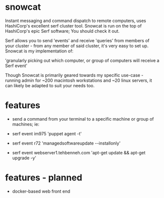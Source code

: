 # snowcat
Instant messaging and command dispatch to remote computers, uses HashiCorp's excellent serf cluster tool.
Snowcat is run on the top of HashiCorp's epic Serf software; You should check it out.

Serf allows you to send 'events' and receive 'queries' from members of your cluster - from any member of said cluster, it's very easy to set up. Snowcat is my implementation of:

'granularly picking out which computer, or group of computers will receive a Serf event'

Though Snowcat is primarily geared towards my specific use-case - running admin for ~200 macintosh workstations and ~20 linux servers, it can likely be adapted to suit your needs too.

# features

- send a command from your terminal to a specific machine or group of machines; ie: 

-   serf event im975 'puppet agent -t'
-   serf event r72 'managedsoftwareupdate --installonly'
-   serf event webserver1.tehbenneh.com 'apt-get update && apt-get upgrade -y'
   
# features - planned

- docker-based web front end
